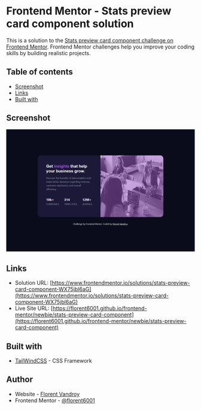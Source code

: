# Frontend Mentor - Stats preview card component solution

This is a solution to the [Stats preview card component challenge on Frontend Mentor](https://www.frontendmentor.io/challenges/stats-preview-card-component-8JqbgoU62). Frontend Mentor challenges help you improve your coding skills by building realistic projects. 



## Table of contents

- [Screenshot](#screenshot)
- [Links](#links)
- [Built with](#built-with)


## Screenshot

![](./screenshot.png)


## Links

- Solution URL: [https://www.frontendmentor.io/solutions/stats-preview-card-component-WX75jbl6aG](https://www.frontendmentor.io/solutions/stats-preview-card-component-WX75jbl6aG)
- Live Site URL: [https://florent6001.github.io/frontend-mentor/newbie/stats-preview-card-component](https://florent6001.github.io/frontend-mentor/newbie/stats-preview-card-component)

## Built with

- [TailWindCSS](https://tailwindcss.com/) - CSS Framework


## Author

- Website - [Florent Vandroy](https://www.florent-vandroy.fr)
- Frontend Mentor - [@florent6001](https://www.frontendmentor.io/profile/florent6001)